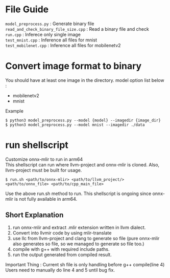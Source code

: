 # File Guide
`model_preprocess.py` : Generate binary file  
`read_and_check_binary_file_size.cpp` : Read a binary file and check   
`run.cpp` : Inferece only single image   
`test_mnist.cpp` : Inference all files for mnist  
`test_mobilenet.cpp` : Inference all files for mobilenetv2  

# Convert image format to binary
You should have at least one image in the directory.
model option list below :
- mobilenetv2
- mnist  

Example
```
$ python3 model_preprocess.py --model {model} --imagedir {image_dir}
$ python3 model_preprocess.py --model mnist --imagedir ./data
```

# run shellscript 
Customize onnx-mlir to run in arm64  
This shellscript can run where llvm-project and onnx-mlir is cloned. Also, llvm-project must be built for usage.
```
$ run.sh <path/to/onnx-mlir> <path/to/llvm_project/> <path/to/onnx_file> <path/to/cpp_main_file>
```
Use the above run.sh method to run. 
This shellscript is ongoing since onnx-mlir is not fully available in arm64. 

## Short Explanation
1. run onnx-mlir and extract .mlir extension written in llvm dialect.
2. Convert into llvmir code by using mlir-translate 
3. use llc from llvm-project and clang to generate so file (pure onnx-mlir also generates so file, so we managed to generate so file too.)
4. compile with g++ with required include paths.
5. run the output generated from compiled result.

Important Thing : Current sh file is only handling before g++ compile(line 4) 
Users need to manually do line 4 and 5 until bug fix.
